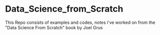 # Data_Science_from_Scratch
This Repo consists of examples and codes, notes i've worked on from the "Data Science From Scratch" book by Joel Grus
